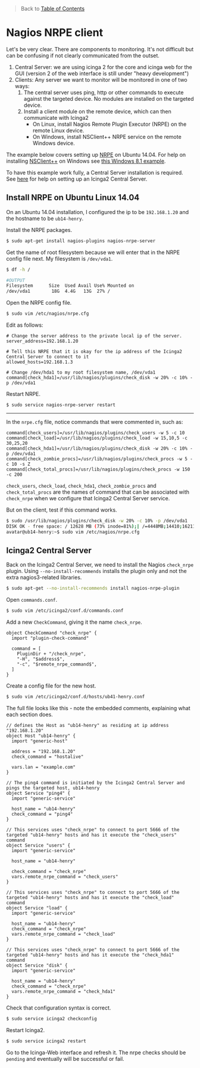 > Back to [Table of Contents](https://github.com/jpfluger/examples)

# Nagios NRPE client

Let's be very clear. There are components to monitoring. It's not difficult but can be confusing if not clearly communicated from the outset.

1. Central Server: we are using icinga 2 for the core and icinga web for the GUI (version 2 of the web interface is still under "heavy development")
2. Clients: Any server we want to monitor will be monitored in one of two ways:
   1. The central server uses ping, http or other commands to execute against the targeted device. No modules are installed on the targeted device.
   2. Install a client module on the remote device, which can then communicate with Icinga2
      * On Linux, install Nagios Remote Plugin Executor (NRPE) on the remote Linux device.
      * On Windows, install NSClient++ NRPE service on the remote Windows device.

The example below covers setting up [NRPE](http://exchange.nagios.org/directory/Addons/Monitoring-Agents/NRPE--2D-Nagios-Remote-Plugin-Executor/details) on Ubuntu 14.04. For help on installing [NSClient++](http://www.nsclient.org/about/) on Windows see [this Windows 8.1 example](https://github.com/jpfluger/examples/blob/master/windows/nsclient-windows.md).

To have this example work fully, a Central Server installation is required. See [here](https://github.com/jpfluger/examples/blob/master/ubuntu-14.04/icinga2-server.md) for help on setting up an Icinga2 Central Server.

## Install NRPE on Ubuntu Linux 14.04

On an Ubuntu 14.04 installation, I configured the ip to be `192.168.1.20` and the hostname to be `ub14-henry`.

Install the NRPE packages.

```bash
$ sudo apt-get install nagios-plugins nagios-nrpe-server
```

Get the name of root filesystem because we will enter that in the NRPE config file next. My filesystem is `/dev/vda1`.

```bash
$ df -h /

#OUTPUT
Filesystem      Size  Used Avail Use% Mounted on
/dev/vda1        18G  4.4G   13G  27% /
```

Open the NRPE config file.

```bash
$ sudo vim /etc/nagios/nrpe.cfg
```

Edit as follows: 

```
# Change the server address to the private local ip of the server. 
server_address=192.168.1.20

# Tell this NRPE that it is okay for the ip address of the Icinga2 Central Server to connect to it
allowed_hosts=192.168.1.3

# Change /dev/hda1 to my root filesystem name, /dev/vda1
command[check_hda1]=/usr/lib/nagios/plugins/check_disk -w 20% -c 10% -p /dev/vda1
```

Restart NRPE.

```bash
$ sudo service nagios-nrpe-server restart
```

---

In the `nrpe.cfg` file, notice commands that were commented in, such as:

```
command[check_users]=/usr/lib/nagios/plugins/check_users -w 5 -c 10
command[check_load]=/usr/lib/nagios/plugins/check_load -w 15,10,5 -c 30,25,20
command[check_hda1]=/usr/lib/nagios/plugins/check_disk -w 20% -c 10% -p /dev/vda1
command[check_zombie_procs]=/usr/lib/nagios/plugins/check_procs -w 5 -c 10 -s Z
command[check_total_procs]=/usr/lib/nagios/plugins/check_procs -w 150 -c 200 
```

`check_users`, `check_load`, `check_hda1`, `check_zombie_procs` and `check_total_procs` are the names of command that can be associated with `check_nrpe` when we configure that Icinga2 Central Server service.

But on the client, test if this command works.

```bash
$ sudo /usr/lib/nagios/plugins/check_disk -w 20% -c 10% -p /dev/vda1
DISK OK - free space: / 12628 MB (73% inode=81%);| /=4448MB;14410;16211;0;18013
avatar@ub14-henry:~$ sudo vim /etc/nagios/nrpe.cfg
```

## Icinga2 Central Server

Back on the Icinga2 Central Server, we need to install the Nagios `check_nrpe` plugin. Using `--no-install-recommends` installs the plugin only and not the extra nagios3-related libraries.

```bash
$ sudo apt-get --no-install-recommends install nagios-nrpe-plugin
```

Open `commands.conf`.

```bash
$ sudo vim /etc/icinga2/conf.d/commands.conf 
```

Add a new `CheckCommand`, giving it the name `check_nrpe`.

```
object CheckCommand "check_nrpe" {
  import "plugin-check-command"

  command = [
    PluginDir + "/check_nrpe",
    "-H", "$address$",
    "-c", "$remote_nrpe_command$",
  ]
}
```

Create a config file for the new host.

```bash
$ sudo vim /etc/icinga2/conf.d/hosts/ub41-henry.conf
```

The full file looks like this - note the embedded comments, explaining what each section does.

```
// defines the Host as "ub14-henry" as residing at ip address "192.168.1.20"
object Host "ub14-henry" {
  import "generic-host"

  address = "192.168.1.20"
  check_command = "hostalive"

  vars.lan = "example.com"
}

// The ping4 command is initiated by the Icinga2 Central Server and pings the targeted host, ub14-henry
object Service "ping4" {
  import "generic-service"

  host_name = "ub14-henry"
  check_command = "ping4"
}

// This services uses "check_nrpe" to connect to port 5666 of the targeted "ub14-henry" hosts and has it execute the "check_users" command
object Service "users" {
  import "generic-service"

  host_name = "ub14-henry"

  check_command = "check_nrpe"
  vars.remote_nrpe_command = "check_users"
}

// This services uses "check_nrpe" to connect to port 5666 of the targeted "ub14-henry" hosts and has it execute the "check_load" command
object Service "load" {
  import "generic-service"

  host_name = "ub14-henry"
  check_command = "check_nrpe"
  vars.remote_nrpe_command = "check_load"
}

// This services uses "check_nrpe" to connect to port 5666 of the targeted "ub14-henry" hosts and has it execute the "check_hda1" command
object Service "disk" {
  import "generic-service"

  host_name = "ub14-henry"
  check_command = "check_nrpe"
  vars.remote_nrpe_command = "check_hda1"
}
```

Check that configuration syntax is correct.

```bash
$ sudo service icinga2 checkconfig
```

Restart Icinga2.

```bash
$ sudo service icinga2 restart
```

Go to the Icinga-Web interface and refresh it. The nrpe checks should be `pending` and eventually will be successful or fail.
